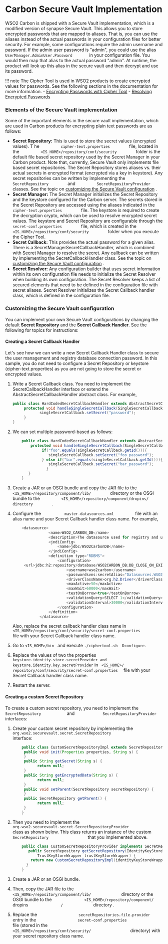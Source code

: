 # Carbon Secure Vault Implementation

WSO2 Carbon is shipped with a Secure Vault implementation, which is a
modified version of synapse Secure Vault. This allows you to store
encrypted passwords that are mapped to aliases. That is, you can use the
aliases instead of the actual passwords in your configuration files for
better security. For example, some configurations require the admin
username and password. If the admin user password is "admin", you could
use the alias `         UserManager.AdminUser.Password        ` in your
configuration file. You would then map that alias to the actual password
"admin". At runtime, the product will look up this alias in the secure
vault and then decrypt and use its password.

!!! note
    The Cipher Tool is used in WSO2 products to create encrypted values for
    passwords. See the following sections in the documentation for more
    information. 
    -   [Encrypting Passwords with Cipher
        Tool](../../administer/encrypting-passwords-with-cipher-tool)
    -   [Resolving Encrypted
        Passwords](../../administer/resolving-encrypted-passwords)
    
### Elements of the Secure Vault implementation

Some of the important elements in the secure vault implementation, which
are used in Carbon products for encrypting plain text passwords are as
follows:

-   **Secret Repository:** This is used to store the secret values
    (encrypted values). T he `          cipher-text.properties         `
    file, located in the
    `          <IS_HOME>/repository/conf/security         ` folder
    is the default file based secret repository used by the Secret
    Manager in your Carbon product. Note that, currently, Secure Vault
    only implements file based secret repositories. The Secret
    Repository stores aliases vs. their actual secrets in encrypted
    format (encrypted via a key in keystore). Any secret repositories
    can be written by implementing the
    `          SecretRepository         ` and
    `          SecretRepositoryProvider         ` classes. See the topic
    on [customizing the Secure Vault
    configuration](#customizing-the-secure-vault-configuration)
    .
-   **Secret Manager:** The Secret Manager initializes the Secret
    Repository and the keystore configured for the Carbon server. The
    secrets stored in the Secret Repository are accessed using the
    aliases indicated in the `          cipher-text.properties         `
    file. The keystore is required to create the decryption crypto,
    which can be used to resolve encrypted secret values. The keystore
    and Secret Repository are configurable through the
    `          secret-conf.properties         ` file, which is created
    in the `          <IS_HOME>/repository/conf/security         `
    folder when you execute the Cipher Tool.  
-   **Secret Callback:** This provides the actual password for a given
    alias. There is a SecretManagerSecretCallbackHandler, which is
    combined with Secret Manager to resolve the secret. Any callback can
    be written by implementing the SecretCallbackHandler class. See the
    topic on [customizing the Secure Vault
    configuration](#customizing-the-secure-vault-configuration)
    .
-   **Secret Resolver:** Any configuration builder that uses secret
    information within its own configuration file needs to initialize
    the Secret Resolver when building its own configuration. The Secret
    Resolver keeps a list of secured elements that need to be defined in
    the configuration file with secret aliases. Secret Resolver
    initializes the Secret Callback handler class, which is defined in
    the configuration file.

### Customizing the Secure Vault configuration

You can implement your own Secure Vault configurations by changing the
default **Secret Repository** and the **Secret Callback Handler**. See
the following for topics for instructions:

#### Creating a Secret Callback Handler

Let's see how we can write a new Secret Callback Handler class to secure
the user management and registry database connection password. In this
sample, you do not need to configure a Secret Repository or keystore
(cipher-text.properties) as you are not going to store the secret or
encrypted values.

1.  Write a Secret Callback class. You need to implement the
    SecretCallbackHandler interface or extend the
    AbstractSecretCallbackHandler abstract class. For example,  

    ``` java
    public class HardCodedSecretCallbackHandler extends AbstractSecretCallbackHandler {
         protected void handleSingleSecretCallback(SingleSecretCallback singleSecretCallback) {
                singleSecretCallback.setSecret("password");
         }
    }
    ```

2.  We can set multiple password-based as follows: <span
    class="underline"><span class="underline">  
    </span></span>

    ``` java
        public class HardCodedSecretCallbackHandler extends AbstractSecretCallbackHandler {
            protected void handleSingleSecretCallback(SingleSecretCallback singleSecretCallback) {
                 if("foo".equals(singleSecretCallback.getId())){
                    singleSecretCallback.setSecret("foo_password");
                 } else if("bar".equals(singleSecretCallback.getId())){
                    singleSecretCallback.setSecret("bar_password");
                   }
           }
        }
    ```

3.  Create a JAR or an OSGI bundle and copy the JAR file to the
    `          <IS_HOME>/repository/component/lib/         `
    directory or the OSGI bundle to the
    `          <IS_HOME>/repository/component/dropins/ directory         `
    .

4.  Configure the `           master-datasources.xml          ` file
    with an alias name and your Secret Callback handler class name. For
    example,  

    ``` java
        <datasource>
                    <name>WSO2_CARBON_DB</name>
                    <description>The datasource used for registry and user manager</description>
                    <jndiConfig>
                        <name>jdbc/WSO2CarbonDB</name>
                    </jndiConfig>
                    <definition type="RDBMS">
                        <configuration>
         <url>jdbc:h2:repository/database/WSO2CARBON_DB;DB_CLOSE_ON_EXIT=FALSE;LOCK_TIMEOUT=60000</url>
                            <username>wso2carbon</username>
                            <passwordsvns:secretAlias="Datasources.WSO2_CARBON_DB.Configuration.Password">password</password>
                            <driverClassName>org.h2.Driver</driverClassName>
                            <maxActive>50</maxActive>
                            <maxWait>60000</maxWait>
                            <testOnBorrow>true</testOnBorrow>
                            <validationQuery>SELECT 1</validationQuery>
                            <validationInterval>30000</validationInterval>
                        </configuration>
                    </definition>
                </datasource>
    ```

    Also, replace the secret callback handler class name in
    `           <IS_HOME>/repository/conf/security/secret-conf.properties          `
    file with your Secret Callback handler class name.

5.  Go to ` <IS_HOME>/bin  ` and execute ` ./ciphertool.sh -Dconfigure `.

6.  Replace the values of two the properties `  keystore.identity.store.secretProvider and keystore.identity.key.secretProvider ` in `  <IS_HOME>/   repository/conf/security/secret-conf.properties   ` file with your Secret Callback handler class name.

7.  Restart the server.

#### Creating a custom Secret Repository

To create a custom secret repository, you need to implement the
`             SecretRepository            ` and
`             SecretRepositoryProvider            ` interfaces:

1.  Create your custom secret repository by implementing the
    `                   org.wso2.securevault.secret.SecretRepository                  `
    interface:

    ``` java
        public class CustomSecretRepositoryImpl extends SecretRepository {
         public void init(Properties properties, String s) {
         }
         public String getSecret(String s) {
               return null;
         }
         public String getEncryptedData(String s) {
               return null;
         }
         public void setParent(SecretRepository secretRepository) {
         }
         public SecretRepository getParent() {
               return null;
         }
        } 
    ```

2.  Then you need to implement the
    `                   org.wso2.securevault.secret.SecretRepositoryProvider                  `
    class as shown below. This class returns an instance of the custom
    `                   SecretRepository                  ` that you
    implemented above.

    ``` java
        public class CustomSecretRepositoryProvider implements SecretRepositoryProvider {
           public SecretRepository getSecretRepository(IdentityKeyStoreWrapper identityKeyStoreWrapper,
               TrustKeyStoreWrapper trustKeyStoreWrapper) {
            return new CustomSecretRepositoryImpl(identityKeyStoreWrapper, trustKeyStoreWrapper);
          }
        } 
    ```

3.  Create a JAR or an OSGI bundle.

4.  Then, copy the JAR file to the `               <IS_HOME>/repository/component/lib/              ` directory or the OSGI bundle to the
    `               <IS_HOME>/repository/component/              ` dropins `               /              ` directory .


5.  Replace the `                   secretRepositories.file.provider                  `
    entry in the
    `                   secret-conf.properties                  ` file
    (stored in the
    `                   <IS_HOME>/repository/conf/security/                  `
    directory) with your secret repository class name.
